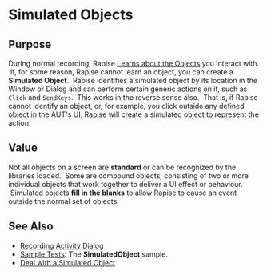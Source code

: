 # Simulated Objects

## Purpose

During normal recording, Rapise [Learns about the Objects](object_learning.md) you interact with.  If, for some reason, Rapise cannot learn an object, you can create a **Simulated Object**.  Rapise identifies a simulated object by its location in the Window or Dialog and can perform certain generic actions on it, such as `Click` and `SendKeys`.  This works in the reverse sense also.  That is, if Rapise cannot identify an object, or, for example, you click outside any defined object in the AUT's UI, Rapise will create a simulated object to represent the action.

## Value

Not all objects on a screen are **standard** or can be recognized by the libraries loaded.  Some are compound objects, consisting of two or more individual objects that work together to deliver a UI effect or behaviour.  Simulated objects **fill in the blanks** to allow Rapise to cause an event outside the normal set of objects.

## See Also

- [Recording Activity Dialog](recording_activity_dialog.md)
- [Sample Tests](sample_tests.md): The **SimulatedObject** sample.
- [Deal with a Simulated Object](deal_with_a_simulated_object.md)
